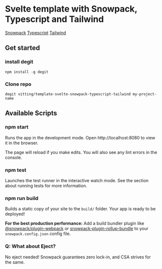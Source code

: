 # Svelte template with Snowpack, Typescript and Tailwind

[Snowpack](https://www.snowpack.dev/)
[Typescript](https://www.typescriptlang.org/)
[Tailwind](https://tailwindcss.com/docs)

## Get started

### install degit

```console
npm install -g degit
```

### Clone repo

```console
degit vitting/template-svelte-snowpack-typescript-tailwind my-project-name
```

## Available Scripts

### npm start

Runs the app in the development mode.
Open http://localhost:8080 to view it in the browser.

The page will reload if you make edits.
You will also see any lint errors in the console.

### npm test

Launches the test runner in the interactive watch mode.
See the section about running tests for more information.

### npm run build

Builds a static copy of your site to the `build/` folder.
Your app is ready to be deployed!

**For the best production performance:** Add a build bundler plugin like [@snowpack/plugin-webpack](https://github.com/snowpackjs/snowpack/tree/main/plugins/plugin-webpack) or [snowpack-plugin-rollup-bundle](https://github.com/ParamagicDev/snowpack-plugin-rollup-bundle) to your `snowpack.config.json` config file.

### Q: What about Eject?

No eject needed! Snowpack guarantees zero lock-in, and CSA strives for the same.
